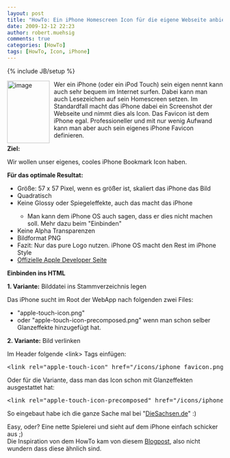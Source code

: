 ```yaml
---
layout: post
title: "HowTo: Ein iPhone Homescreen Icon für die eigene Webseite anbieten"
date: 2009-12-12 22:23
author: robert.muehsig
comments: true
categories: [HowTo]
tags: [HowTo, Icon, iPhone]
---
```

{% include JB/setup %}
<p><a href="{{BASE_PATH}}/assets/wp-images/image883.png"><img style="border-right: 0px; border-top: 0px; margin: 0px 10px 0px 0px; border-left: 0px; border-bottom: 0px" height="146" alt="image" src="{{BASE_PATH}}/assets/wp-images/image_thumb68.png" width="99" align="left" border="0"></a>Wer ein iPhone (oder ein iPod Touch) sein eigen nennt kann auch sehr bequem im Internet surfen. Dabei kann man auch Lesezeichen auf sein Homescreen setzen. Im Standardfall macht das iPhone dabei ein Screenshot der Webseite und nimmt dies als Icon. Das Favicon ist dem iPhone egal. Professioneller und mit nur wenig Aufwand kann man aber auch sein eigenes iPhone Favicon definieren.</p><p><strong>Ziel:</strong> </p> <p>Wir wollen unser eigenes, cooles iPhone Bookmark Icon haben.</p> <p><strong>Für das optimale Resultat:</strong></p> <ul> <li>Größe: 57 x 57 Pixel, wenn es größer ist, skaliert das iPhone das Bild</li> <li>Quadratisch</li> <li>Keine Glossy oder Spiegeleffekte, auch das macht das iPhone</li> <ul> <li>Man kann dem iPhone OS auch sagen, dass er dies nicht machen soll. Mehr dazu beim "Einbinden"</li></ul> <li>Keine Alpha Transparenzen</li> <li>Bildformat PNG </li> <li>Fazit: Nur das pure Logo nutzen. iPhone OS macht den Rest im iPhone Style</li> <li><a href="http://developer.apple.com/iphone/library/documentation/UserExperience/Conceptual/MobileHIG/IconsImages/IconsImages.html">Offizielle Apple Developer Seite</a></li></ul> <p><strong>Einbinden ins HTML</strong></p> <p><strong>1. Variante:</strong> Bilddatei ins Stammverzeichnis legen</p> <p>Das iPhone sucht im Root der WebApp nach folgenden zwei Files:</p> <ul> <li>"apple-touch-icon.png" </li> <li>oder "apple-touch-icon-precomposed.png" wenn man schon selber Glanzeffekte hinzugefügt hat.</li></ul> <p><strong>2. Variante:</strong> Bild verlinken</p> <p>Im Header folgende &lt;link&gt; Tags einfügen:</p> <div class="wlWriterSmartContent" id="scid:812469c5-0cb0-4c63-8c15-c81123a09de7:51ff0bfe-082f-466d-98d8-01106d43cccd" style="padding-right: 0px; display: inline; padding-left: 0px; float: none; padding-bottom: 0px; margin: 0px; padding-top: 0px"><pre name="code" class="c#">&lt;link rel="apple-touch-icon" href="/icons/iphone_favicon.png" /&gt;</pre></div>
<p>Oder für die Variante, dass man das Icon schon mit Glanzeffekten ausgestattet hat:</p>
<p>
<div class="wlWriterSmartContent" id="scid:812469c5-0cb0-4c63-8c15-c81123a09de7:6e47a33b-7efd-4368-9cf3-aefaaa455c54" style="padding-right: 0px; display: inline; padding-left: 0px; float: none; padding-bottom: 0px; margin: 0px; padding-top: 0px"><pre name="code" class="c#">&lt;link rel="apple-touch-icon-precomposed" href="/icons/iphone_favicon.png" /&gt;  </pre></div></p>
<p>So eingebaut habe ich die ganze Sache mal bei "<a href="http://www.diesachsen.de">DieSachsen.de</a>" :)</p>
<p>Easy, oder? Eine nette Spielerei und sieht auf dem iPhone einfach schicker aus ;)<br>Die Inspiration von dem HowTo kam von diesem <a href="http://buildinternet.com/2009/12/give-your-website-a-custom-iphone-bookmark-icon/">Blogpost</a>, also nicht wundern dass diese ähnlich sind. </p>
